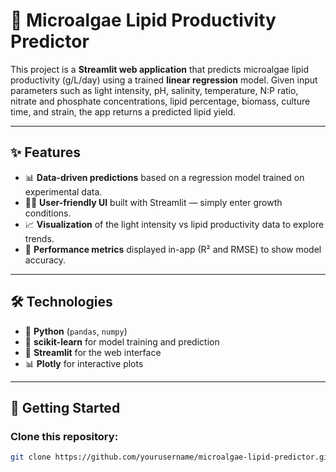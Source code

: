 # 🌱 Microalgae Lipid Productivity Predictor

This project is a **Streamlit web application** that predicts microalgae lipid productivity (g/L/day) using a trained **linear regression** model. Given input parameters such as light intensity, pH, salinity, temperature, N:P ratio, nitrate and phosphate concentrations, lipid percentage, biomass, culture time, and strain, the app returns a predicted lipid yield.

---

## ✨ Features
- 📊 **Data-driven predictions** based on a regression model trained on experimental data.
- 🧑‍💻 **User-friendly UI** built with Streamlit — simply enter growth conditions.
- 📈 **Visualization** of the light intensity vs lipid productivity data to explore trends.
- 📏 **Performance metrics** displayed in-app (R² and RMSE) to show model accuracy.

---

## 🛠️ Technologies
- 🐍 **Python** (`pandas`, `numpy`)
- 📐 **scikit-learn** for model training and prediction
- 🎨 **Streamlit** for the web interface
- 📊 **Plotly** for interactive plots

---

## 🚀 Getting Started

### Clone this repository:
```bash
git clone https://github.com/yourusername/microalgae-lipid-predictor.git
